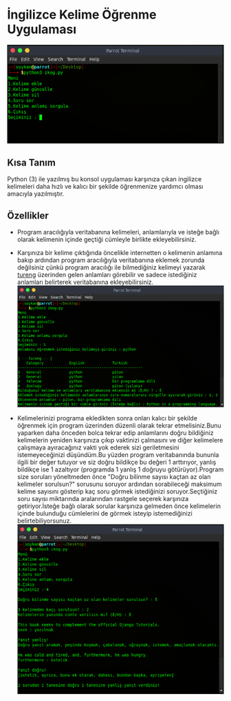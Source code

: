 # İngilizce Kelime Öğrenme Uygulaması


![](https://github.com/soykan/ingilizce-kelime-ogrenme-uygulamasi/blob/master/ikog.PNG?raw=true)

## Kısa Tanım

Python (3) ile yazılmış bu konsol uygulaması karşınıza çıkan ingilizce kelimeleri daha hızlı ve kalıcı bir şekilde öğrenmenize yardımcı olması amacıyla yazılmıştır.

## Özellikler

* Program aracılığıyla veritabanına kelimeleri, anlamlarıyla ve isteğe bağlı olarak kelimenin içinde geçtiği cümleyle birlikte ekleyebilirsiniz.

* Karşınıza bir kelime çıktığında öncelikle internetten o kelimenin anlamına bakıp ardından program aracılığıyla veritabanına eklemek zorunda değilsiniz çünkü program aracılığı ile bilmediğiniz kelimeyi yazarak [tureng](https://tureng.com) üzerinden gelen anlamları görebilir ve sadece istediğiniz anlamları belirterek veritabanına ekleyebilirsiniz.
![](https://github.com/soykan/ingilizce-kelime-ogrenme-uygulamasi/blob/master/tureng.png?raw=true)

* Kelimelerinizi programa ekledikten sonra onları kalıcı bir şekilde öğrenmek için program üzerinden düzenli olarak tekrar etmelisiniz.Bunu yaparken daha önceden bolca tekrar edip anlamlarını doğru bildiğiniz kelimelerin yeniden karşınıza çıkıp vaktinizi çalmasını ve diğer kelimelere çalışmaya ayıracağınız vakti yok ederek sizi geriletmesini istemeyeceğinizi düşündüm.Bu yüzden program veritabanında bununla ilgili bir değer tutuyor ve siz doğru bildikçe bu değeri 1 arttırıyor, yanlış bildikçe ise 1 azaltıyor (programda 1 yanlış 1 doğruyu götürüyor).Program size soruları yöneltmeden önce "Doğru bilinme sayısı kaçtan az olan kelimeler sorulsun?" sorusunu soruyor ardından sorabileceği maksimum kelime sayısını gösterip kaç soru görmek istediğinizi soruyor.Seçtiğiniz soru sayısı miktarında aralarından rastgele seçerek karşınıza getiriyor.İsteğe bağlı olarak sorular karşınıza gelmeden önce kelimelerin içinde bulunduğu cümlelerini de görmek isteyip istemediğinizi belirtebiliyorsunuz.
![](https://github.com/soykan/ingilizce-kelime-ogrenme-uygulamasi/blob/master/test.PNG?raw=true)
